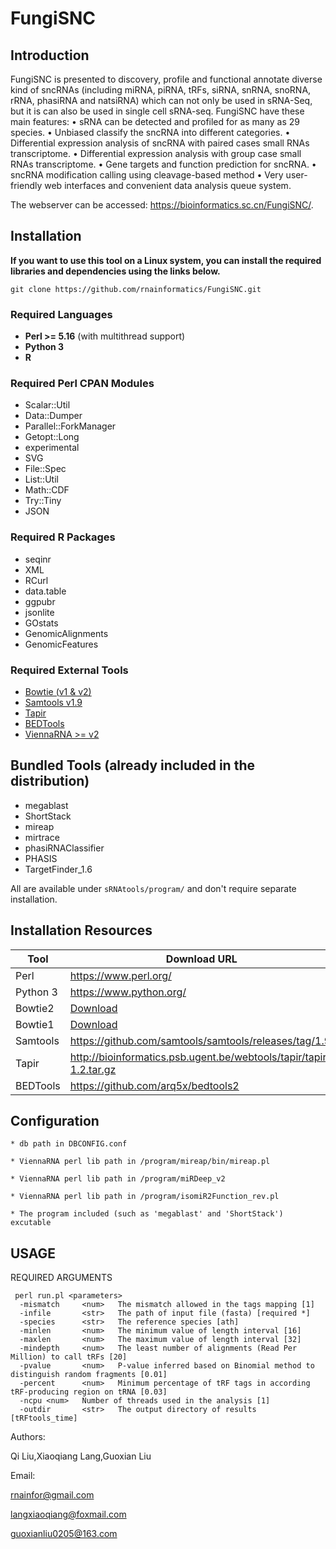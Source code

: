 # FungiSNC

## Introduction
FungiSNC is presented to discovery, profile and functional annotate diverse kind of sncRNAs (including miRNA, piRNA, tRFs, siRNA, snRNA, snoRNA, rRNA, phasiRNA and natsiRNA) which can not only be used in sRNA-Seq, but it is can also be used in single cell sRNA-seq.
FungiSNC have these main features:
		• sRNA can be detected and profiled for as many as 29 species.
		• Unbiased classify the sncRNA into different categories.
		• Differential expression analysis of sncRNA with paired cases small RNAs transcriptome.
		• Differential expression analysis with group case small RNAs transcriptome.
		• Gene targets and function prediction for sncRNA.
		• sncRNA modification calling using cleavage-based method
		• Very user-friendly web interfaces and convenient data analysis queue system.

The webserver can be accessed: https://bioinformatics.sc.cn/FungiSNC/.
## Installation
**If you want to use this tool on a Linux system, you can install the required libraries and dependencies using the links below.**
```
git clone https://github.com/rnainformatics/FungiSNC.git
```

### Required Languages

- **Perl >= 5.16** (with multithread support)
- **Python 3**
- **R**

### Required Perl CPAN Modules

- Scalar::Util  
- Data::Dumper  
- Parallel::ForkManager  
- Getopt::Long  
- experimental  
- SVG  
- File::Spec  
- List::Util  
- Math::CDF  
- Try::Tiny  
- JSON  

### Required R Packages

- seqinr  
- XML  
- RCurl  
- data.table  
- ggpubr  
- jsonlite  
- GOstats  
- GenomicAlignments  
- GenomicFeatures  

### Required External Tools

- [Bowtie (v1 & v2)](http://bowtie-bio.sourceforge.net/)
- [Samtools v1.9](https://github.com/samtools/samtools)
- [Tapir](http://bioinformatics.psb.ugent.be/webtools/tapir/)
- [BEDTools](https://bedtools.readthedocs.io/)
- [ViennaRNA >= v2](https://www.tbi.univie.ac.at/RNA/)


## Bundled Tools (already included in the distribution)

- megablast  
- ShortStack  
- mireap  
- mirtrace  
- phasiRNAClassifier  
- PHASIS  
- TargetFinder_1.6  

All are available under `sRNAtools/program/` and don't require separate installation.


## Installation Resources

| Tool         | Download URL |
|--------------|--------------|
| Perl         | https://www.perl.org/ |
| Python 3     | https://www.python.org/ |
| Bowtie2      | [Download](https://sourceforge.net/projects/bowtie-bio/files/bowtie2/2.3.4.3/bowtie2-2.3.4.3-linux-x86_64.zip) |
| Bowtie1      | [Download](https://sourceforge.net/projects/bowtie-bio/files/bowtie/1.2.2/bowtie-1.2.2-linux-x86_64.zip) |
| Samtools     | https://github.com/samtools/samtools/releases/tag/1.9 |
| Tapir        | http://bioinformatics.psb.ugent.be/webtools/tapir/tapir-1.2.tar.gz |
| BEDTools     | https://github.com/arq5x/bedtools2


## Configuration
	
	* db path in DBCONFIG.conf
	
	* ViennaRNA perl lib path in /program/mireap/bin/mireap.pl

	* ViennaRNA perl lib path in /program/miRDeep_v2

	* ViennaRNA perl lib path in /program/isomiR2Function_rev.pl

	* The program included (such as 'megablast' and 'ShortStack') excutable

## USAGE

 REQUIRED ARGUMENTS
```
 perl run.pl <parameters>
  -mismatch     <num>   The mismatch allowed in the tags mapping [1]
  -infile       <str>   The path of input file (fasta) [required *]
  -species      <str>   The reference species [ath]
  -minlen       <num>   The minimum value of length interval [16]
  -maxlen       <num>   The maximum value of length interval [32]
  -mindepth     <num>   The least number of alignments (Read Per Million) to call tRFs [20]
  -pvalue       <num>   P-value inferred based on Binomial method to distinguish random fragments [0.01]
  -percent      <num>   Minimum percentage of tRF tags in according tRF-producing region on tRNA [0.03]
  -ncpu <num>   Number of threads used in the analysis [1]
  -outdir       <str>   The output directory of results [tRFtools_time]
```
Authors:

Qi Liu,Xiaoqiang Lang,Guoxian	Liu
	
 Email:
 
  rnainfor@gmail.com
  
  langxiaoqiang@foxmail.com
  
  guoxianliu0205@163.com

